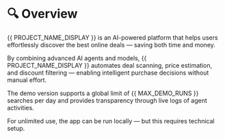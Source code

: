 # 🔍 Overview

{{ PROJECT_NAME_DISPLAY }} is an AI-powered platform that helps users effortlessly discover the best online deals — saving both time and money.

By combining advanced AI agents and models, {{ PROJECT_NAME_DISPLAY }} automates deal scanning, price estimation, and discount filtering — enabling intelligent purchase decisions without manual effort.

The demo version supports a global limit of {{ MAX_DEMO_RUNS }} searches per day and provides transparency through live logs of agent activities.  

For unlimited use, the app can be run locally — but this requires technical setup.

